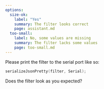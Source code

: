 ```yaml
---
options:
  size-ok:
    label: "Yes"
    summary: The filter looks correct
    page: assistant.md
  too-small:
    label: No, some values are missing
    summary: The filter lacks some values
    page: too-small.md
---
```


Please print the filter to the serial port like so:

```c++
serializeJsonPretty(filter, Serial);
```

Does the filter look as you expected?